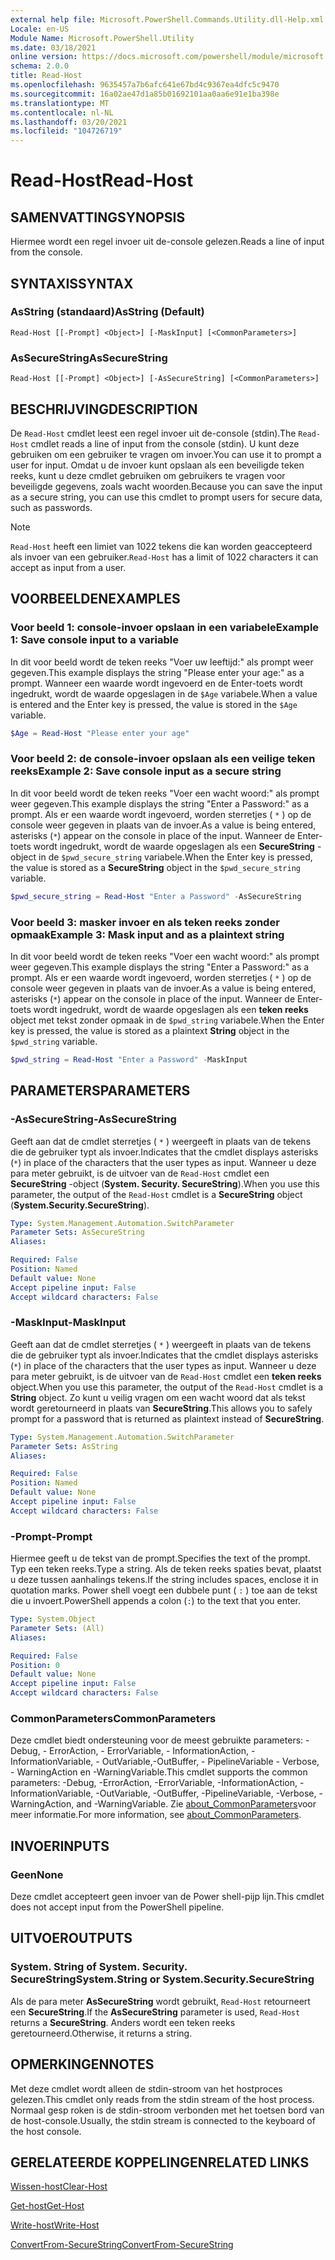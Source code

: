 ```yaml
---
external help file: Microsoft.PowerShell.Commands.Utility.dll-Help.xml
Locale: en-US
Module Name: Microsoft.PowerShell.Utility
ms.date: 03/18/2021
online version: https://docs.microsoft.com/powershell/module/microsoft.powershell.utility/read-host?view=powershell-7.1&WT.mc_id=ps-gethelp
schema: 2.0.0
title: Read-Host
ms.openlocfilehash: 9635457a7b6afc641e67bd4c9367ea4dfc5c9470
ms.sourcegitcommit: 16a02ae47d1a85b01692101aa0aa6e91e1ba398e
ms.translationtype: MT
ms.contentlocale: nl-NL
ms.lasthandoff: 03/20/2021
ms.locfileid: "104726719"
---
```

# <span data-ttu-id="50e43-102">Read-Host</span><span class="sxs-lookup"><span data-stu-id="50e43-102">Read-Host</span></span>

## <span data-ttu-id="50e43-103">SAMENVATTING</span><span class="sxs-lookup"><span data-stu-id="50e43-103">SYNOPSIS</span></span>
<span data-ttu-id="50e43-104">Hiermee wordt een regel invoer uit de-console gelezen.</span><span class="sxs-lookup"><span data-stu-id="50e43-104">Reads a line of input from the console.</span></span>

## <span data-ttu-id="50e43-105">SYNTAXIS</span><span class="sxs-lookup"><span data-stu-id="50e43-105">SYNTAX</span></span>

### <span data-ttu-id="50e43-106">AsString (standaard)</span><span class="sxs-lookup"><span data-stu-id="50e43-106">AsString (Default)</span></span>

```
Read-Host [[-Prompt] <Object>] [-MaskInput] [<CommonParameters>]
```

### <span data-ttu-id="50e43-107">AsSecureString</span><span class="sxs-lookup"><span data-stu-id="50e43-107">AsSecureString</span></span>

```
Read-Host [[-Prompt] <Object>] [-AsSecureString] [<CommonParameters>]
```

## <span data-ttu-id="50e43-108">BESCHRIJVING</span><span class="sxs-lookup"><span data-stu-id="50e43-108">DESCRIPTION</span></span>

<span data-ttu-id="50e43-109">De `Read-Host` cmdlet leest een regel invoer uit de-console (stdin).</span><span class="sxs-lookup"><span data-stu-id="50e43-109">The `Read-Host` cmdlet reads a line of input from the console (stdin).</span></span> <span data-ttu-id="50e43-110">U kunt deze gebruiken om een gebruiker te vragen om invoer.</span><span class="sxs-lookup"><span data-stu-id="50e43-110">You can use it to prompt a user for input.</span></span> <span data-ttu-id="50e43-111">Omdat u de invoer kunt opslaan als een beveiligde teken reeks, kunt u deze cmdlet gebruiken om gebruikers te vragen voor beveiligde gegevens, zoals wacht woorden.</span><span class="sxs-lookup"><span data-stu-id="50e43-111">Because you can save the input as a secure string, you can use this cmdlet to prompt users for secure data, such as passwords.</span></span>

> [!NOTE]
> <span data-ttu-id="50e43-112">`Read-Host` heeft een limiet van 1022 tekens die kan worden geaccepteerd als invoer van een gebruiker.</span><span class="sxs-lookup"><span data-stu-id="50e43-112">`Read-Host` has a limit of 1022 characters it can accept as input from a user.</span></span>

## <span data-ttu-id="50e43-113">VOORBEELDEN</span><span class="sxs-lookup"><span data-stu-id="50e43-113">EXAMPLES</span></span>

### <span data-ttu-id="50e43-114">Voor beeld 1: console-invoer opslaan in een variabele</span><span class="sxs-lookup"><span data-stu-id="50e43-114">Example 1: Save console input to a variable</span></span>

<span data-ttu-id="50e43-115">In dit voor beeld wordt de teken reeks "Voer uw leeftijd:" als prompt weer gegeven.</span><span class="sxs-lookup"><span data-stu-id="50e43-115">This example displays the string "Please enter your age:" as a prompt.</span></span> <span data-ttu-id="50e43-116">Wanneer een waarde wordt ingevoerd en de Enter-toets wordt ingedrukt, wordt de waarde opgeslagen in de `$Age` variabele.</span><span class="sxs-lookup"><span data-stu-id="50e43-116">When a value is entered and the Enter key is pressed, the value is stored in the `$Age` variable.</span></span>

```powershell
$Age = Read-Host "Please enter your age"
```

### <span data-ttu-id="50e43-117">Voor beeld 2: de console-invoer opslaan als een veilige teken reeks</span><span class="sxs-lookup"><span data-stu-id="50e43-117">Example 2: Save console input as a secure string</span></span>

<span data-ttu-id="50e43-118">In dit voor beeld wordt de teken reeks "Voer een wacht woord:" als prompt weer gegeven.</span><span class="sxs-lookup"><span data-stu-id="50e43-118">This example displays the string "Enter a Password:" as a prompt.</span></span> <span data-ttu-id="50e43-119">Als er een waarde wordt ingevoerd, worden sterretjes ( `*` ) op de console weer gegeven in plaats van de invoer.</span><span class="sxs-lookup"><span data-stu-id="50e43-119">As a value is being entered, asterisks (`*`) appear on the console in place of the input.</span></span> <span data-ttu-id="50e43-120">Wanneer de Enter-toets wordt ingedrukt, wordt de waarde opgeslagen als een **SecureString** -object in de `$pwd_secure_string` variabele.</span><span class="sxs-lookup"><span data-stu-id="50e43-120">When the Enter key is pressed, the value is stored as a **SecureString** object in the `$pwd_secure_string` variable.</span></span>

```powershell
$pwd_secure_string = Read-Host "Enter a Password" -AsSecureString
```

### <span data-ttu-id="50e43-121">Voor beeld 3: masker invoer en als teken reeks zonder opmaak</span><span class="sxs-lookup"><span data-stu-id="50e43-121">Example 3: Mask input and as a plaintext string</span></span>

<span data-ttu-id="50e43-122">In dit voor beeld wordt de teken reeks "Voer een wacht woord:" als prompt weer gegeven.</span><span class="sxs-lookup"><span data-stu-id="50e43-122">This example displays the string "Enter a Password:" as a prompt.</span></span> <span data-ttu-id="50e43-123">Als er een waarde wordt ingevoerd, worden sterretjes ( `*` ) op de console weer gegeven in plaats van de invoer.</span><span class="sxs-lookup"><span data-stu-id="50e43-123">As a value is being entered, asterisks (`*`) appear on the console in place of the input.</span></span> <span data-ttu-id="50e43-124">Wanneer de Enter-toets wordt ingedrukt, wordt de waarde opgeslagen als een **teken reeks** object met tekst zonder opmaak in de `$pwd_string` variabele.</span><span class="sxs-lookup"><span data-stu-id="50e43-124">When the Enter key is pressed, the value is stored as a plaintext **String** object in the `$pwd_string` variable.</span></span>

```powershell
$pwd_string = Read-Host "Enter a Password" -MaskInput
```

## <span data-ttu-id="50e43-125">PARAMETERS</span><span class="sxs-lookup"><span data-stu-id="50e43-125">PARAMETERS</span></span>

### <span data-ttu-id="50e43-126">-AsSecureString</span><span class="sxs-lookup"><span data-stu-id="50e43-126">-AsSecureString</span></span>

<span data-ttu-id="50e43-127">Geeft aan dat de cmdlet sterretjes ( `*` ) weergeeft in plaats van de tekens die de gebruiker typt als invoer.</span><span class="sxs-lookup"><span data-stu-id="50e43-127">Indicates that the cmdlet displays asterisks (`*`) in place of the characters that the user types as input.</span></span> <span data-ttu-id="50e43-128">Wanneer u deze para meter gebruikt, is de uitvoer van de `Read-Host` cmdlet een **SecureString** -object (**System. Security. SecureString**).</span><span class="sxs-lookup"><span data-stu-id="50e43-128">When you use this parameter, the output of the `Read-Host` cmdlet is a **SecureString** object (**System.Security.SecureString**).</span></span>

```yaml
Type: System.Management.Automation.SwitchParameter
Parameter Sets: AsSecureString
Aliases:

Required: False
Position: Named
Default value: None
Accept pipeline input: False
Accept wildcard characters: False
```

### <span data-ttu-id="50e43-129">-MaskInput</span><span class="sxs-lookup"><span data-stu-id="50e43-129">-MaskInput</span></span>

<span data-ttu-id="50e43-130">Geeft aan dat de cmdlet sterretjes ( `*` ) weergeeft in plaats van de tekens die de gebruiker typt als invoer.</span><span class="sxs-lookup"><span data-stu-id="50e43-130">Indicates that the cmdlet displays asterisks (`*`) in place of the characters that the user types as input.</span></span> <span data-ttu-id="50e43-131">Wanneer u deze para meter gebruikt, is de uitvoer van de `Read-Host` cmdlet een **teken reeks** object.</span><span class="sxs-lookup"><span data-stu-id="50e43-131">When you use this parameter, the output of the `Read-Host` cmdlet is a **String** object.</span></span>
<span data-ttu-id="50e43-132">Zo kunt u veilig vragen om een wacht woord dat als tekst wordt geretourneerd in plaats van **SecureString**.</span><span class="sxs-lookup"><span data-stu-id="50e43-132">This allows you to safely prompt for a password that is returned as plaintext instead of **SecureString**.</span></span>

```yaml
Type: System.Management.Automation.SwitchParameter
Parameter Sets: AsString
Aliases:

Required: False
Position: Named
Default value: None
Accept pipeline input: False
Accept wildcard characters: False
```

### <span data-ttu-id="50e43-133">-Prompt</span><span class="sxs-lookup"><span data-stu-id="50e43-133">-Prompt</span></span>

<span data-ttu-id="50e43-134">Hiermee geeft u de tekst van de prompt.</span><span class="sxs-lookup"><span data-stu-id="50e43-134">Specifies the text of the prompt.</span></span> <span data-ttu-id="50e43-135">Typ een teken reeks.</span><span class="sxs-lookup"><span data-stu-id="50e43-135">Type a string.</span></span> <span data-ttu-id="50e43-136">Als de teken reeks spaties bevat, plaatst u deze tussen aanhalings tekens.</span><span class="sxs-lookup"><span data-stu-id="50e43-136">If the string includes spaces, enclose it in quotation marks.</span></span> <span data-ttu-id="50e43-137">Power shell voegt een dubbele punt ( `:` ) toe aan de tekst die u invoert.</span><span class="sxs-lookup"><span data-stu-id="50e43-137">PowerShell appends a colon (`:`) to the text that you enter.</span></span>

```yaml
Type: System.Object
Parameter Sets: (All)
Aliases:

Required: False
Position: 0
Default value: None
Accept pipeline input: False
Accept wildcard characters: False
```

### <span data-ttu-id="50e43-138">CommonParameters</span><span class="sxs-lookup"><span data-stu-id="50e43-138">CommonParameters</span></span>

<span data-ttu-id="50e43-139">Deze cmdlet biedt ondersteuning voor de meest gebruikte parameters: -Debug, - ErrorAction, - ErrorVariable, - InformationAction, -InformationVariable, - OutVariable,-OutBuffer, - PipelineVariable - Verbose, - WarningAction en -WarningVariable.</span><span class="sxs-lookup"><span data-stu-id="50e43-139">This cmdlet supports the common parameters: -Debug, -ErrorAction, -ErrorVariable, -InformationAction, -InformationVariable, -OutVariable, -OutBuffer, -PipelineVariable, -Verbose, -WarningAction, and -WarningVariable.</span></span> <span data-ttu-id="50e43-140">Zie [about_CommonParameters](https://go.microsoft.com/fwlink/?LinkID=113216)voor meer informatie.</span><span class="sxs-lookup"><span data-stu-id="50e43-140">For more information, see [about_CommonParameters](https://go.microsoft.com/fwlink/?LinkID=113216).</span></span>

## <span data-ttu-id="50e43-141">INVOER</span><span class="sxs-lookup"><span data-stu-id="50e43-141">INPUTS</span></span>

### <span data-ttu-id="50e43-142">Geen</span><span class="sxs-lookup"><span data-stu-id="50e43-142">None</span></span>

<span data-ttu-id="50e43-143">Deze cmdlet accepteert geen invoer van de Power shell-pijp lijn.</span><span class="sxs-lookup"><span data-stu-id="50e43-143">This cmdlet does not accept input from the PowerShell pipeline.</span></span>

## <span data-ttu-id="50e43-144">UITVOER</span><span class="sxs-lookup"><span data-stu-id="50e43-144">OUTPUTS</span></span>

### <span data-ttu-id="50e43-145">System. String of System. Security. SecureString</span><span class="sxs-lookup"><span data-stu-id="50e43-145">System.String or System.Security.SecureString</span></span>

<span data-ttu-id="50e43-146">Als de para meter **AsSecureString** wordt gebruikt, `Read-Host` retourneert een **SecureString**.</span><span class="sxs-lookup"><span data-stu-id="50e43-146">If the **AsSecureString** parameter is used, `Read-Host` returns a **SecureString**.</span></span> <span data-ttu-id="50e43-147">Anders wordt een teken reeks geretourneerd.</span><span class="sxs-lookup"><span data-stu-id="50e43-147">Otherwise, it returns a string.</span></span>

## <span data-ttu-id="50e43-148">OPMERKINGEN</span><span class="sxs-lookup"><span data-stu-id="50e43-148">NOTES</span></span>

<span data-ttu-id="50e43-149">Met deze cmdlet wordt alleen de stdin-stroom van het hostproces gelezen.</span><span class="sxs-lookup"><span data-stu-id="50e43-149">This cmdlet only reads from the stdin stream of the host process.</span></span> <span data-ttu-id="50e43-150">Normaal gesp roken is de stdin-stroom verbonden met het toetsen bord van de host-console.</span><span class="sxs-lookup"><span data-stu-id="50e43-150">Usually, the stdin stream is connected to the keyboard of the host console.</span></span>

## <span data-ttu-id="50e43-151">GERELATEERDE KOPPELINGEN</span><span class="sxs-lookup"><span data-stu-id="50e43-151">RELATED LINKS</span></span>

[<span data-ttu-id="50e43-152">Wissen-host</span><span class="sxs-lookup"><span data-stu-id="50e43-152">Clear-Host</span></span>](../microsoft.powershell.core/clear-host.md)

[<span data-ttu-id="50e43-153">Get-host</span><span class="sxs-lookup"><span data-stu-id="50e43-153">Get-Host</span></span>](Get-Host.md)

[<span data-ttu-id="50e43-154">Write-host</span><span class="sxs-lookup"><span data-stu-id="50e43-154">Write-Host</span></span>](Write-Host.md)

[<span data-ttu-id="50e43-155">ConvertFrom-SecureString</span><span class="sxs-lookup"><span data-stu-id="50e43-155">ConvertFrom-SecureString</span></span>](../Microsoft.PowerShell.Security/ConvertFrom-SecureString.md)
